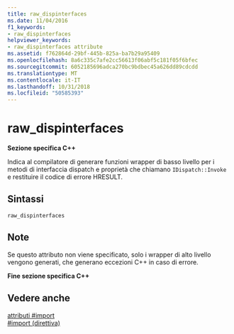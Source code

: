 ```yaml
---
title: raw_dispinterfaces
ms.date: 11/04/2016
f1_keywords:
- raw_dispinterfaces
helpviewer_keywords:
- raw_dispinterfaces attribute
ms.assetid: f762864d-29bf-445b-825a-ba7b29a95409
ms.openlocfilehash: 8a6c335c7afe2cc56613f06abf5c181f05f6bfec
ms.sourcegitcommit: 6052185696adca270bc9bdbec45a626dd89cdcdd
ms.translationtype: MT
ms.contentlocale: it-IT
ms.lasthandoff: 10/31/2018
ms.locfileid: "50585393"
---
```

# <a name="rawdispinterfaces"></a>raw_dispinterfaces
**Sezione specifica C++**

Indica al compilatore di generare funzioni wrapper di basso livello per i metodi di interfaccia dispatch e proprietà che chiamano `IDispatch::Invoke` e restituire il codice di errore HRESULT.

## <a name="syntax"></a>Sintassi

```
raw_dispinterfaces
```

## <a name="remarks"></a>Note

Se questo attributo non viene specificato, solo i wrapper di alto livello vengono generati, che generano eccezioni C++ in caso di errore.

**Fine sezione specifica C++**

## <a name="see-also"></a>Vedere anche

[attributi #import](../preprocessor/hash-import-attributes-cpp.md)<br/>
[#import (direttiva)](../preprocessor/hash-import-directive-cpp.md)